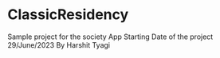 # ClassicResidency

Sample project for the society App
Starting Date of the project 29/June/2023
By Harshit Tyagi
